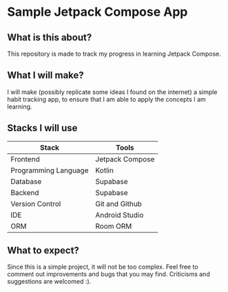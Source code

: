 # Sample Jetpack Compose App

## What is this about?
This repository is made to track my progress in learning Jetpack Compose.

## What I will make?
I will make (possibly replicate some ideas I found on the internet) a simple habit tracking app, to ensure that
I am able to apply the concepts I am learning. 

## Stacks I will use
| Stack | Tools |
|------|------|
| Frontend | Jetpack Compose |
| Programming Language | Kotlin |
| Database | Supabase |
| Backend | Supabase |
| Version Control | Git and Github |
| IDE | Android Studio |
| ORM | Room ORM |

## What to expect?
Since this is a simple project, it will not be too complex. Feel free to comment out improvements and bugs that
you may find. Criticisms and suggestions are welcomed :).
